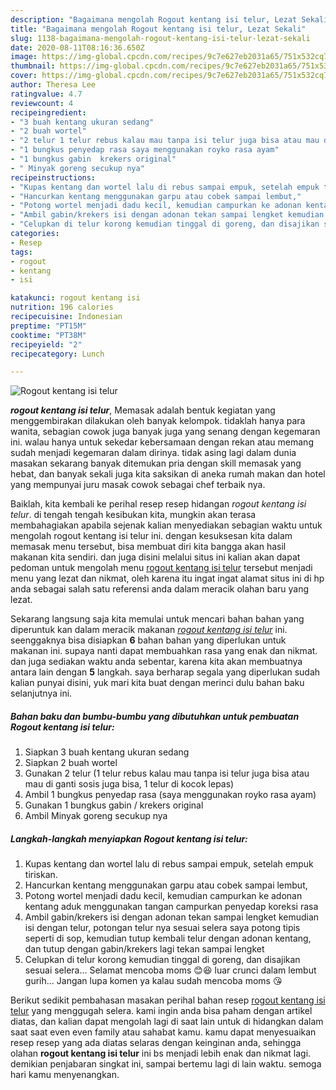 ```yaml
---
description: "Bagaimana mengolah Rogout kentang isi telur, Lezat Sekali"
title: "Bagaimana mengolah Rogout kentang isi telur, Lezat Sekali"
slug: 1138-bagaimana-mengolah-rogout-kentang-isi-telur-lezat-sekali
date: 2020-08-11T08:16:36.650Z
image: https://img-global.cpcdn.com/recipes/9c7e627eb2031a65/751x532cq70/rogout-kentang-isi-telur-foto-resep-utama.jpg
thumbnail: https://img-global.cpcdn.com/recipes/9c7e627eb2031a65/751x532cq70/rogout-kentang-isi-telur-foto-resep-utama.jpg
cover: https://img-global.cpcdn.com/recipes/9c7e627eb2031a65/751x532cq70/rogout-kentang-isi-telur-foto-resep-utama.jpg
author: Theresa Lee
ratingvalue: 4.7
reviewcount: 4
recipeingredient:
- "3 buah kentang ukuran sedang"
- "2 buah wortel"
- "2 telur 1 telur rebus kalau mau tanpa isi telur juga bisa atau mau di ganti sosis juga bisa 1 telur di kocok lepas"
- "1 bungkus penyedap rasa saya menggunakan royko rasa ayam"
- "1 bungkus gabin  krekers original"
- " Minyak goreng secukup nya"
recipeinstructions:
- "Kupas kentang dan wortel lalu di rebus sampai empuk, setelah empuk tiriskan."
- "Hancurkan kentang menggunakan garpu atau cobek sampai lembut,"
- "Potong wortel menjadi dadu kecil, kemudian campurkan ke adonan kentang aduk menggunakan tangan campurkan penyedap koreksi rasa"
- "Ambil gabin/krekers isi dengan adonan tekan sampai lengket kemudian isi dengan telur, potongan telur nya sesuai selera saya potong tipis seperti di sop, kemudian tutup kembali telur dengan adonan kentang, dan tutup dengan gabin/krekers lagi tekan sampai lengket"
- "Celupkan di telur korong kemudian tinggal di goreng, dan disajikan sesuai selera... Selamat mencoba moms 😊😆 luar crunci dalam lembut gurih... Jangan lupa komen ya kalau sudah mencoba moms 😘"
categories:
- Resep
tags:
- rogout
- kentang
- isi

katakunci: rogout kentang isi 
nutrition: 196 calories
recipecuisine: Indonesian
preptime: "PT15M"
cooktime: "PT38M"
recipeyield: "2"
recipecategory: Lunch

---
```



![Rogout kentang isi telur](https://img-global.cpcdn.com/recipes/9c7e627eb2031a65/751x532cq70/rogout-kentang-isi-telur-foto-resep-utama.jpg)

<b><i>rogout kentang isi telur</i></b>, Memasak adalah bentuk kegiatan yang menggembirakan dilakukan oleh banyak kelompok. tidaklah hanya para wanita, sebagian cowok juga banyak juga yang senang dengan kegemaran ini. walau hanya untuk sekedar kebersamaan dengan rekan atau memang sudah menjadi kegemaran dalam dirinya. tidak asing lagi dalam dunia masakan sekarang banyak ditemukan pria dengan skill memasak yang hebat, dan banyak sekali juga kita saksikan di aneka rumah makan dan hotel yang mempunyai juru masak cowok sebagai chef terbaik nya.

Baiklah, kita kembali ke perihal resep resep hidangan <i>rogout kentang isi telur</i>. di tengah tengah kesibukan kita, mungkin akan terasa membahagiakan apabila sejenak kalian menyediakan sebagian waktu untuk mengolah rogout kentang isi telur ini. dengan kesuksesan kita dalam memasak menu tersebut, bisa membuat diri kita bangga akan hasil makanan kita sendiri. dan juga disini melalui situs ini kalian akan dapat pedoman untuk mengolah menu <u>rogout kentang isi telur</u> tersebut menjadi menu yang lezat dan nikmat, oleh karena itu ingat ingat alamat situs ini di hp anda sebagai salah satu referensi anda dalam meracik olahan baru yang lezat.




Sekarang langsung saja kita memulai untuk mencari bahan bahan yang diperuntuk kan dalam meracik makanan <u><i>rogout kentang isi telur</i></u> ini. seenggaknya bisa disiapkan <b>6</b> bahan bahan yang diperlukan untuk makanan ini. supaya nanti dapat membuahkan rasa yang enak dan nikmat. dan juga sediakan waktu anda sebentar, karena kita akan membuatnya antara lain dengan <b>5</b> langkah. saya berharap segala yang diperlukan sudah kalian punyai disini, yuk mari kita buat dengan merinci dulu bahan baku selanjutnya ini.

<!--inarticleads1-->

##### Bahan baku dan bumbu-bumbu yang dibutuhkan untuk pembuatan Rogout kentang isi telur:

1. Siapkan 3 buah kentang ukuran sedang
1. Siapkan 2 buah wortel
1. Gunakan 2 telur (1 telur rebus kalau mau tanpa isi telur juga bisa atau mau di ganti sosis juga bisa, 1 telur di kocok lepas)
1. Ambil 1 bungkus penyedap rasa (saya menggunakan royko rasa ayam)
1. Gunakan 1 bungkus gabin / krekers original
1. Ambil  Minyak goreng secukup nya




<!--inarticleads2-->

##### Langkah-langkah menyiapkan Rogout kentang isi telur:

1. Kupas kentang dan wortel lalu di rebus sampai empuk, setelah empuk tiriskan.
1. Hancurkan kentang menggunakan garpu atau cobek sampai lembut,
1. Potong wortel menjadi dadu kecil, kemudian campurkan ke adonan kentang aduk menggunakan tangan campurkan penyedap koreksi rasa
1. Ambil gabin/krekers isi dengan adonan tekan sampai lengket kemudian isi dengan telur, potongan telur nya sesuai selera saya potong tipis seperti di sop, kemudian tutup kembali telur dengan adonan kentang, dan tutup dengan gabin/krekers lagi tekan sampai lengket
1. Celupkan di telur korong kemudian tinggal di goreng, dan disajikan sesuai selera... Selamat mencoba moms 😊😆 luar crunci dalam lembut gurih... Jangan lupa komen ya kalau sudah mencoba moms 😘




Berikut sedikit pembahasan masakan perihal bahan resep <u>rogout kentang isi telur</u> yang menggugah selera. kami ingin anda bisa paham dengan artikel diatas, dan kalian dapat mengolah lagi di saat lain untuk di hidangkan dalam saat saat even even family atau sahabat kamu. kamu dapat menyesuaikan resep resep yang ada diatas selaras dengan keinginan anda, sehingga olahan <b>rogout kentang isi telur</b> ini bs menjadi lebih enak dan nikmat lagi. demikian penjabaran singkat ini, sampai bertemu lagi di lain waktu. semoga hari kamu menyenangkan.
